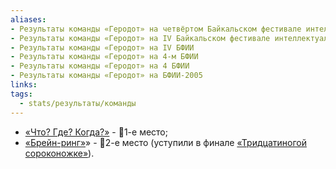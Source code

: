 ```yaml
---
aliases:
- Результаты команды «Геродот» на четвёртом Байкальском фестивале интеллектуальных игр
- Результаты команды «Геродот» на IV Байкальском фестивале интеллектуальных игр
- Результаты команды «Геродот» на IV БФИИ
- Результаты команды «Геродот» на 4-м БФИИ
- Результаты команды «Геродот» на 4 БФИИ
- Результаты команды «Геродот» на БФИИ-2005
links: 
tags:
  - stats/результаты/команды
---
```

* [«Что? Где? Когда?»](maingame-04-2005.md) - 🥇1-е место;
* [«Брейн-ринг»](speedgame-04-2005.md)» - 🥈2-е место (уступили в финале [«Тридцатиногой сороконожке»](tridtsatinogaya_sorokonozhka-04-2005.md)).
